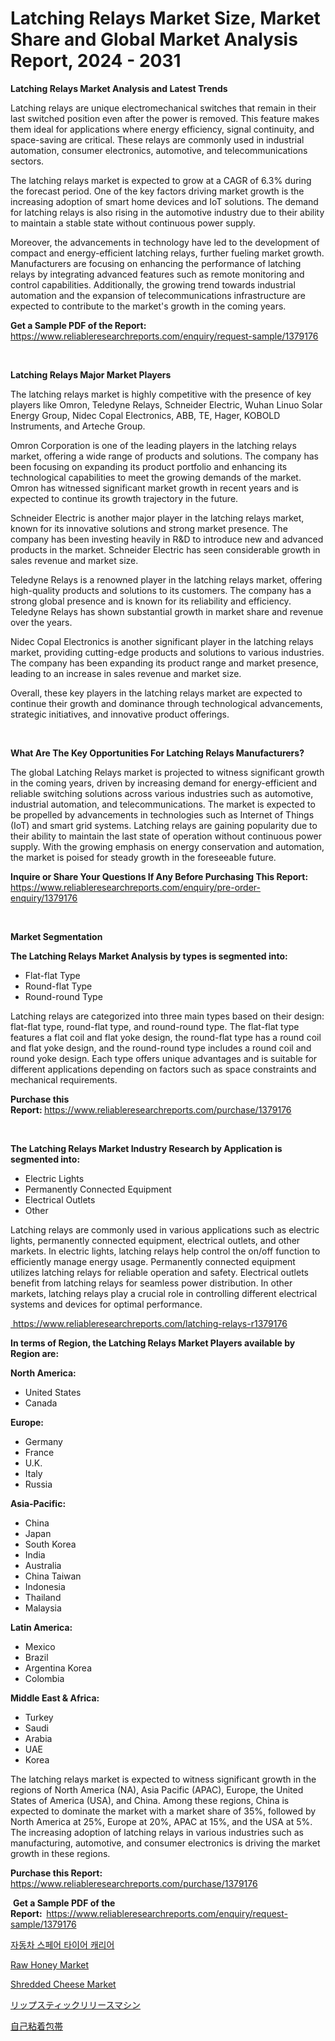 <p><h1>Latching Relays Market Size, Market Share and Global Market Analysis Report, 2024 - 2031</h1></p><p><strong>Latching Relays Market Analysis and Latest Trends</strong></p>
<p><p>Latching relays are unique electromechanical switches that remain in their last switched position even after the power is removed. This feature makes them ideal for applications where energy efficiency, signal continuity, and space-saving are critical. These relays are commonly used in industrial automation, consumer electronics, automotive, and telecommunications sectors.</p><p>The latching relays market is expected to grow at a CAGR of 6.3% during the forecast period. One of the key factors driving market growth is the increasing adoption of smart home devices and IoT solutions. The demand for latching relays is also rising in the automotive industry due to their ability to maintain a stable state without continuous power supply.</p><p>Moreover, the advancements in technology have led to the development of compact and energy-efficient latching relays, further fueling market growth. Manufacturers are focusing on enhancing the performance of latching relays by integrating advanced features such as remote monitoring and control capabilities. Additionally, the growing trend towards industrial automation and the expansion of telecommunications infrastructure are expected to contribute to the market's growth in the coming years.</p></p>
<p><strong>Get a Sample PDF of the Report:&nbsp;</strong> <a href="https://www.reliableresearchreports.com/enquiry/request-sample/1379176">https://www.reliableresearchreports.com/enquiry/request-sample/1379176</a></p>
<p>&nbsp;</p>
<p><strong>Latching Relays Major Market Players</strong></p>
<p><p>The latching relays market is highly competitive with the presence of key players like Omron, Teledyne Relays, Schneider Electric, Wuhan Linuo Solar Energy Group, Nidec Copal Electronics, ABB, TE, Hager, KOBOLD Instruments, and Arteche Group. </p><p>Omron Corporation is one of the leading players in the latching relays market, offering a wide range of products and solutions. The company has been focusing on expanding its product portfolio and enhancing its technological capabilities to meet the growing demands of the market. Omron has witnessed significant market growth in recent years and is expected to continue its growth trajectory in the future. </p><p>Schneider Electric is another major player in the latching relays market, known for its innovative solutions and strong market presence. The company has been investing heavily in R&D to introduce new and advanced products in the market. Schneider Electric has seen considerable growth in sales revenue and market size.</p><p>Teledyne Relays is a renowned player in the latching relays market, offering high-quality products and solutions to its customers. The company has a strong global presence and is known for its reliability and efficiency. Teledyne Relays has shown substantial growth in market share and revenue over the years.</p><p>Nidec Copal Electronics is another significant player in the latching relays market, providing cutting-edge products and solutions to various industries. The company has been expanding its product range and market presence, leading to an increase in sales revenue and market size.</p><p>Overall, these key players in the latching relays market are expected to continue their growth and dominance through technological advancements, strategic initiatives, and innovative product offerings.</p></p>
<p>&nbsp;</p>
<p><strong>What Are The Key Opportunities For Latching Relays Manufacturers?</strong></p>
<p><p>The global Latching Relays market is projected to witness significant growth in the coming years, driven by increasing demand for energy-efficient and reliable switching solutions across various industries such as automotive, industrial automation, and telecommunications. The market is expected to be propelled by advancements in technologies such as Internet of Things (IoT) and smart grid systems. Latching relays are gaining popularity due to their ability to maintain the last state of operation without continuous power supply. With the growing emphasis on energy conservation and automation, the market is poised for steady growth in the foreseeable future.</p></p>
<p><strong>Inquire or Share Your Questions If Any Before Purchasing This Report:</strong> <a href="https://www.reliableresearchreports.com/enquiry/pre-order-enquiry/1379176">https://www.reliableresearchreports.com/enquiry/pre-order-enquiry/1379176</a></p>
<p>&nbsp;</p>
<p><strong>Market Segmentation</strong></p>
<p><strong>The Latching Relays Market Analysis by types is segmented into:</strong></p>
<p><ul><li>Flat-flat Type</li><li>Round-flat Type</li><li>Round-round Type</li></ul></p>
<p><p>Latching relays are categorized into three main types based on their design: flat-flat type, round-flat type, and round-round type. The flat-flat type features a flat coil and flat yoke design, the round-flat type has a round coil and flat yoke design, and the round-round type includes a round coil and round yoke design. Each type offers unique advantages and is suitable for different applications depending on factors such as space constraints and mechanical requirements.</p></p>
<p><strong>Purchase this Report:&nbsp;</strong><a href="https://www.reliableresearchreports.com/purchase/1379176">https://www.reliableresearchreports.com/purchase/1379176</a></p>
<p>&nbsp;</p>
<p><strong>The Latching Relays Market Industry Research by Application is segmented into:</strong></p>
<p><ul><li>Electric Lights</li><li>Permanently Connected Equipment</li><li>Electrical Outlets</li><li>Other</li></ul></p>
<p><p>Latching relays are commonly used in various applications such as electric lights, permanently connected equipment, electrical outlets, and other markets. In electric lights, latching relays help control the on/off function to efficiently manage energy usage. Permanently connected equipment utilizes latching relays for reliable operation and safety. Electrical outlets benefit from latching relays for seamless power distribution. In other markets, latching relays play a crucial role in controlling different electrical systems and devices for optimal performance.</p></p>
<p><a href="https://www.reliableresearchreports.com/latching-relays-r1379176">&nbsp;https://www.reliableresearchreports.com/latching-relays-r1379176</a></p>
<p><strong>In terms of Region, the Latching Relays Market Players available by Region are:</strong></p>
<p>
    <p> <strong> North America: </strong>
        <ul>
            <li>United States</li>
            <li>Canada</li>
        </ul>
        </p> 
    <p> <strong> Europe: </strong>
        <ul>
            <li>Germany</li>
            <li>France</li>
            <li>U.K.</li>
            <li>Italy</li>
            <li>Russia</li>
        </ul>
        </p> 
    <p> <strong> Asia-Pacific: </strong>
        <ul>
            <li>China</li>
            <li>Japan</li>
            <li>South Korea</li>
            <li>India</li>
            <li>Australia</li>
            <li>China Taiwan</li>
            <li>Indonesia</li>
            <li>Thailand</li>
            <li>Malaysia</li>
        </ul>
        </p> 
    <p> <strong> Latin America: </strong>
        <ul>
            <li>Mexico</li>
            <li>Brazil</li>
            <li>Argentina Korea</li>
            <li>Colombia</li>
        </ul>
        </p> 
    <p> <strong> Middle East & Africa: </strong>
        <ul>
            <li>Turkey</li>
            <li>Saudi</li>
            <li>Arabia</li>
            <li>UAE</li>
            <li>Korea</li>
        </ul>
    </p>
    </p>
<p><p>The latching relays market is expected to witness significant growth in the regions of North America (NA), Asia Pacific (APAC), Europe, the United States of America (USA), and China. Among these regions, China is expected to dominate the market with a market share of 35%, followed by North America at 25%, Europe at 20%, APAC at 15%, and the USA at 5%. The increasing adoption of latching relays in various industries such as manufacturing, automotive, and consumer electronics is driving the market growth in these regions.</p></p>
<p><strong>Purchase this Report: </strong><a href="https://www.reliableresearchreports.com/purchase/1379176">https://www.reliableresearchreports.com/purchase/1379176</a></p>
<p>&nbsp;<strong>Get a Sample PDF of the Report:&nbsp;&nbsp;</strong><a href="https://www.reliableresearchreports.com/enquiry/request-sample/1379176">https://www.reliableresearchreports.com/enquiry/request-sample/1379176</a></p>
<p><strong></strong></p>
<p><p><a href="https://github.com/milikokao84/Market-Research-Report-List-1/blob/main/3215432163039.md">자동차 스페어 타이어 캐리어</a></p><p><a href="https://github.com/iprahimabdulrahmman/Market-Research-Report-List-1/blob/main/raw-honey-market.md">Raw Honey Market</a></p><p><a href="https://github.com/aafbctfl75/Market-Research-Report-List-1/blob/main/shredded-cheese-market.md">Shredded Cheese Market</a></p><p><a href="https://medium.com/@caseyelee251/%E5%8F%A3%E7%B4%85%E6%94%BE%E5%87%BA%E6%A9%9F%E5%B8%82%E5%A0%B4%E4%BA%88%E6%B8%AC-%E5%B8%82%E5%A0%B4%E3%83%88%E3%83%AC%E3%83%B3%E3%83%89%E3%81%A8%E5%BD%B1%E9%9F%BF%E5%88%86%E6%9E%90-2024%E5%B9%B4-2031%E5%B9%B4-bf4d973b4ec4">リップスティックリリースマシン</a></p><p><a href="https://medium.com/@kegley4963152024/%E3%82%B0%E3%83%AD%E3%83%BC%E3%83%90%E3%83%AB%E3%81%AA%E3%82%BB%E3%83%AB%E3%83%95%E3%82%A2%E3%83%89%E3%83%98%E3%82%B7%E3%83%96%E3%83%90%E3%83%B3%E3%83%86%E3%83%BC%E3%82%B8%E5%B8%82%E5%A0%B4%E3%81%AE%E3%82%B5%E3%82%A4%E3%82%BA%E3%81%8A%E3%82%88%E3%81%B3%E3%82%B7%E3%82%A7%E3%82%A2%E5%88%86%E6%9E%90-%E8%A3%BD%E5%93%81%E3%82%BF%E3%82%A4%E3%83%97%E5%88%A5-%E3%82%A2%E3%83%97%E3%83%AA%E3%82%B1%E3%83%BC%E3%82%B7%E3%83%A7%E3%83%B3%E5%88%A5-%E5%9C%B0%E5%9F%9F%E5%88%A5-%E4%BA%88%E6%B8%AC-2024%E5%B9%B4-2031%E5%B9%B4-001301af416d">自己粘着包帯</a></p></p>